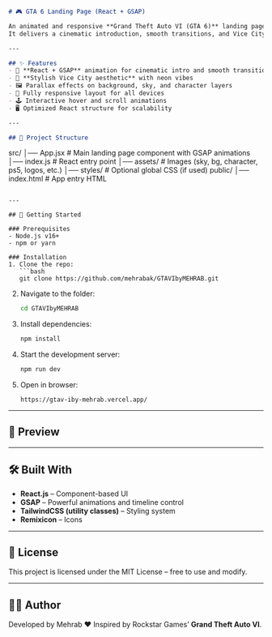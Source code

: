 
```markdown
# 🎮 GTA 6 Landing Page (React + GSAP)

An animated and responsive **Grand Theft Auto VI (GTA 6)** landing page built with **React** and **GSAP (GreenSock Animation Platform)**.  
It delivers a cinematic introduction, smooth transitions, and Vice City–inspired visuals for showcasing Rockstar’s upcoming title.  

---

## ✨ Features
- 🚀 **React + GSAP** animation for cinematic intro and smooth transitions  
- 🎨 **Stylish Vice City aesthetic** with neon vibes  
- 🖼️ Parallax effects on background, sky, and character layers  
- 📱 Fully responsive layout for all devices  
- 🕹️ Interactive hover and scroll animations  
- 🖥️ Optimized React structure for scalability  

---

## 📂 Project Structure
```

src/
│── App.jsx          # Main landing page component with GSAP animations
│── index.js         # React entry point
│── assets/          # Images (sky, bg, character, ps5, logos, etc.)
│── styles/          # Optional global CSS (if used)
public/
│── index.html       # App entry HTML

````

---

## 🚀 Getting Started

### Prerequisites
- Node.js v16+  
- npm or yarn  

### Installation
1. Clone the repo:
   ```bash
   git clone https://github.com/mehrabak/GTAVIbyMEHRAB.git
````

2. Navigate to the folder:

   ```bash
   cd GTAVIbyMEHRAB
   ```
3. Install dependencies:

   ```bash
   npm install
   ```
4. Start the development server:

   ```bash
   npm run dev
   ```
5. Open in browser:

   ```
   https://gtav-iby-mehrab.vercel.app/
   ```

---

## 📸 Preview



---

## 🛠️ Built With

* **React.js** – Component-based UI
* **GSAP** – Powerful animations and timeline control
* **TailwindCSS (utility classes)** – Styling system
* **Remixicon** – Icons

---


## 📜 License

This project is licensed under the MIT License – free to use and modify.

---

## 👨‍💻 Author

Developed by Mehrab ❤️
Inspired by Rockstar Games’ **Grand Theft Auto VI**.

